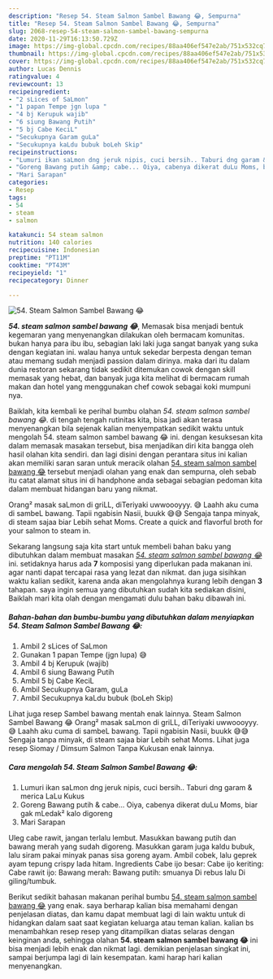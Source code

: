 ```yaml
---
description: "Resep 54. Steam Salmon Sambel Bawang 😂, Sempurna"
title: "Resep 54. Steam Salmon Sambel Bawang 😂, Sempurna"
slug: 2068-resep-54-steam-salmon-sambel-bawang-sempurna
date: 2020-11-29T16:13:50.729Z
image: https://img-global.cpcdn.com/recipes/88aa406ef547e2ab/751x532cq70/54-steam-salmon-sambel-bawang-😂-foto-resep-utama.jpg
thumbnail: https://img-global.cpcdn.com/recipes/88aa406ef547e2ab/751x532cq70/54-steam-salmon-sambel-bawang-😂-foto-resep-utama.jpg
cover: https://img-global.cpcdn.com/recipes/88aa406ef547e2ab/751x532cq70/54-steam-salmon-sambel-bawang-😂-foto-resep-utama.jpg
author: Lucas Dennis
ratingvalue: 4
reviewcount: 13
recipeingredient:
- "2 sLices of SaLmon"
- "1 papan Tempe jgn lupa "
- "4 bj Kerupuk wajib"
- "6 siung Bawang Putih"
- "5 bj Cabe KeciL"
- "Secukupnya Garam guLa"
- "Secukupnya kaLdu bubuk boLeh Skip"
recipeinstructions:
- "Lumuri ikan saLmon dng jeruk nipis, cuci bersih.. Taburi dng garam &amp; merica LaLu Kukus"
- "Goreng Bawang putih &amp; cabe... Oiya, cabenya dikerat duLu Moms, biar gak mLedak² kalo digoreng"
- "Mari Sarapan"
categories:
- Resep
tags:
- 54
- steam
- salmon

katakunci: 54 steam salmon 
nutrition: 140 calories
recipecuisine: Indonesian
preptime: "PT11M"
cooktime: "PT43M"
recipeyield: "1"
recipecategory: Dinner

---
```



![54. Steam Salmon Sambel Bawang 😂](https://img-global.cpcdn.com/recipes/88aa406ef547e2ab/751x532cq70/54-steam-salmon-sambel-bawang-😂-foto-resep-utama.jpg)

<b><i>54. steam salmon sambel bawang 😂</i></b>, Memasak bisa menjadi bentuk kegemaran yang menyenangkan dilakukan oleh bermacam komunitas. bukan hanya para ibu ibu, sebagian laki laki juga sangat banyak yang suka dengan kegiatan ini. walau hanya untuk sekedar berpesta dengan teman atau memang sudah menjadi passion dalam dirinya. maka dari itu dalam dunia restoran sekarang tidak sedikit ditemukan cowok dengan skill memasak yang hebat, dan banyak juga kita melihat di bermacam rumah makan dan hotel yang menggunakan chef cowok sebagai koki mumpuni nya.

Baiklah, kita kembali ke perihal bumbu olahan <i>54. steam salmon sambel bawang 😂</i>. di tengah tengah rutinitas kita, bisa jadi akan terasa menyenangkan bila sejenak kalian menyempatkan sedikit waktu untuk mengolah 54. steam salmon sambel bawang 😂 ini. dengan kesuksesan kita dalam memasak masakan tersebut, bisa menjadikan diri kita bangga oleh hasil olahan kita sendiri. dan lagi disini dengan perantara situs ini kalian akan memiliki saran saran untuk meracik olahan <u>54. steam salmon sambel bawang 😂</u> tersebut menjadi olahan yang enak dan sempurna, oleh sebab itu catat alamat situs ini di handphone anda sebagai sebagian pedoman kita dalam membuat hidangan baru yang nikmat.

Orang² masak saLmon di griLL, diTeriyaki uwwoooyyy. 😅 Laahh aku cuma di sambeL bawang. Tapii ngabisin Nasii, buukk 😅😅 Sengaja tanpa minyak, di steam sajaa biar Lebih sehat Moms. Create a quick and flavorful broth for your salmon to steam in.


Sekarang langsung saja kita start untuk membeli bahan baku yang dibutuhkan dalam membuat masakan <u><i>54. steam salmon sambel bawang 😂</i></u> ini. setidaknya harus ada <b>7</b> komposisi yang diperlukan pada makanan ini. agar nanti dapat tercapai rasa yang lezat dan nikmat. dan juga sisihkan waktu kalian sedikit, karena anda akan mengolahnya kurang lebih dengan <b>3</b> tahapan. saya ingin semua yang dibutuhkan sudah kita sediakan disini, Baiklah mari kita olah dengan mengamati dulu bahan baku dibawah ini.

<!--inarticleads1-->

##### Bahan-bahan dan bumbu-bumbu yang dibutuhkan dalam menyiapkan 54. Steam Salmon Sambel Bawang 😂:

1. Ambil 2 sLices of SaLmon
1. Gunakan 1 papan Tempe (jgn lupa) 😅
1. Ambil 4 bj Kerupuk (wajib)
1. Ambil 6 siung Bawang Putih
1. Ambil 5 bj Cabe KeciL
1. Ambil Secukupnya Garam, guLa
1. Ambil Secukupnya kaLdu bubuk (boLeh Skip)


Lihat juga resep Sambel bawang mentah enak lainnya. Steam Salmon Sambel Bawang 😂 Orang² masak saLmon di griLL, diTeriyaki uwwoooyyy. 😅 Laahh aku cuma di sambeL bawang. Tapii ngabisin Nasii, buukk 😅😅 Sengaja tanpa minyak, di steam sajaa biar Lebih sehat Moms. Lihat juga resep Siomay / Dimsum Salmon Tanpa Kukusan enak lainnya. 

<!--inarticleads2-->

##### Cara mengolah 54. Steam Salmon Sambel Bawang 😂:

1. Lumuri ikan saLmon dng jeruk nipis, cuci bersih.. Taburi dng garam &amp; merica LaLu Kukus
1. Goreng Bawang putih &amp; cabe... Oiya, cabenya dikerat duLu Moms, biar gak mLedak² kalo digoreng
1. Mari Sarapan


Uleg cabe rawit, jangan terlalu lembut. Masukkan bawang putih dan bawang merah yang sudah digoreng. Masukkan garam juga kaldu bubuk, lalu siram pakai minyak panas sisa goreng ayam. Ambil cobek, lalu geprek ayam tepung crispy lada hitam. Ingredients Cabe ijo besar: Cabe ijo keriting: Cabe rawit ijo: Bawang merah: Bawang putih: smuanya Di rebus lalu Di giling/tumbuk. 

Berikut sedikit bahasan makanan perihal bumbu <u>54. steam salmon sambel bawang 😂</u> yang enak. saya berharap kalian bisa memahami dengan penjelasan diatas, dan kamu dapat membuat lagi di lain waktu untuk di hidangkan dalam saat saat kegiatan keluarga atau teman kalian. kalian bs menambahkan resep resep yang ditampilkan diatas selaras dengan keinginan anda, sehingga olahan <b>54. steam salmon sambel bawang 😂</b> ini bisa menjadi lebih enak dan nikmat lagi. demikian penjelasan singkat ini, sampai berjumpa lagi di lain kesempatan. kami harap hari kalian menyenangkan.
